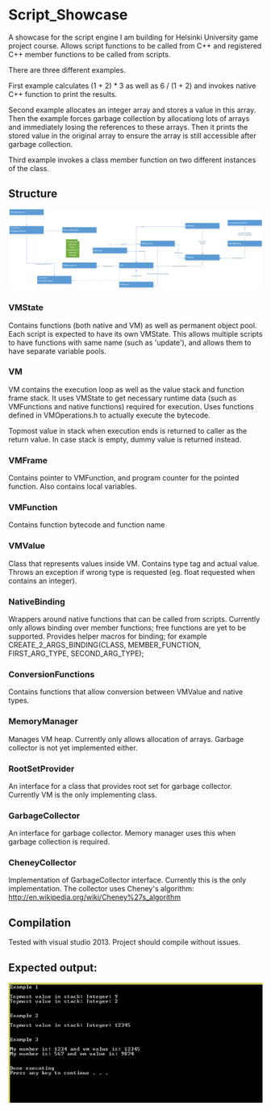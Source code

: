# Script_Showcase
A showcase for the script engine I am building for Helsinki University game project course. Allows script functions to be called from C++ and registered C++ member functions to be called from scripts.

There are three different examples.

First example calculates (1 + 2) * 3 as well as 6 / (1 + 2) and invokes native C++ function to print the results.  

Second example allocates an integer array and stores a value in this array. Then the example forces garbage collection by allocationg lots of arrays and immediately losing the references to these arrays. Then it prints the stored value in the original array to ensure the array is still accessible after garbage collection.

Third example invokes a class member function on two different instances of the class.

## Structure

![Structure](https://raw.githubusercontent.com/Valtis/Script_Showcase/master/docs/structure.png)


### VMState
Contains functions (both native and VM) as well as permanent object pool. Each script is expected to have its own VMState. This allows multiple scripts to have functions with same name (such as 'update'), and allows them to have separate variable pools. 

### VM
VM contains the execution loop as well as the value stack and function frame stack. It uses VMState to get necessary runtime data (such as VMFunctions and native functions) required for execution. Uses functions defined in VMOperations.h to actually execute the bytecode.

Topmost value in stack when execution ends is returned to caller as the return value. In case stack is empty, dummy value is returned instead.

### VMFrame
Contains pointer to VMFunction, and program counter for the pointed function. Also contains local variables.

### VMFunction
Contains function bytecode and function name

### VMValue
Class that represents values inside VM. Contains type tag and actual value. Throws an exception if wrong type is requested (eg. float requested when contains an integer).

### NativeBinding
Wrappers around native functions that can be called from scripts. Currently only allows binding over member functions; free functions are yet to be supported. Provides helper macros for binding; for example CREATE_2_ARGS_BINDING(CLASS, MEMBER_FUNCTION, FIRST_ARG_TYPE, SECOND_ARG_TYPE);

### ConversionFunctions
Contains functions that allow conversion between VMValue and native types.

### MemoryManager
Manages VM heap. Currently only allows allocation of arrays. Garbage collector is not yet implemented either.

### RootSetProvider
An interface for a class that provides root set for garbage collector. Currently VM is the only implementing class.

### GarbageCollector
An interface for garbage collector. Memory manager uses this when garbage collection is required.

### CheneyCollector
Implementation of GarbageCollector interface. Currently this is the only implementation. The collector uses Cheney's algorithm: http://en.wikipedia.org/wiki/Cheney%27s_algorithm 

## Compilation

Tested with visual studio 2013. Project should compile without issues. 

## Expected output: 

![Expected output](https://raw.githubusercontent.com/Valtis/Script_Showcase/master/docs/sample_output.png)
